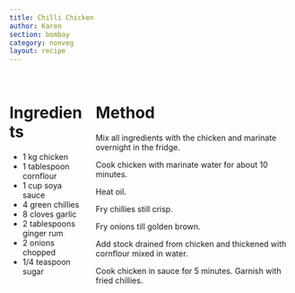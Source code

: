 ```yaml
---
title: Chilli Chicken
author: Karen
section: bombay
category: nonveg
layout: recipe
---
```



<br>
<div class='columns'> <div class='column is-one-third p-3' markdown='1'>

# Ingredients

* 1 kg chicken
* 1 tablespoon cornflour
* 1 cup soya sauce
* 4 green chillies
* 8 cloves garlic
* 2 tablespoons ginger rum
* 2 onions chopped
* 1/4 teaspoon sugar


</div> <div class='column is-two-thirds p-3' markdown='1'>

# Method

Mix all ingredients with the chicken and marinate overnight in the fridge.

Cook chicken with marinate water for about 10 minutes.

Heat oil.

Fry chillies still crisp.

Fry onions till golden brown.

Add stock drained from chicken and thickened with cornflour mixed in water.

Cook chicken in sauce for 5 minutes. Garnish with fried chillies.


</div> </div>